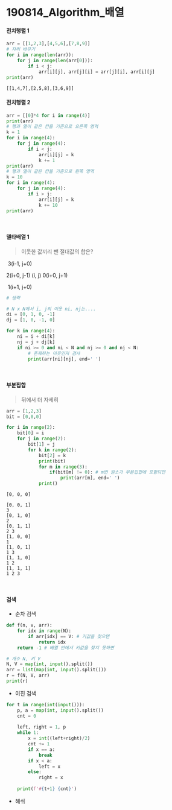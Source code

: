 # 190814_Algorithm_배열



#### 전치행렬 1

```python
arr = [[1,2,3],[4,5,6],[7,8,9]]
# 자리 바꾸기
for i in range(len(arr)):
    for j in range(len(arr[0])):
        if i < j:
            arr[i][j], arr[j][i] = arr[j][i], arr[i][j]
print(arr)
```

```
[[1,4,7],[2,5,8],[3,6,9]]
```

#### 전치행렬 2

```python
arr = [[0]*4 for i in range(4)]
print(arr)
# 행과 열이 같은 칸을 기준으로 오른쪽 영역
k = 1
for i in range(4):
    for j in range(4):
        if i < j:
            arr[i][j] = k
            k += 1
print(arr)
# 행과 열이 같은 칸을 기준으로 왼쪽 영역
k = 10
for i in range(4):
    for j in range(4):
        if i > j:
            arr[i][j] = k
            k += 10
print(arr)
```

<br>

#### 델타배열 1

> 이웃한 값끼리 뺀 절대값의 합은?

​				3(i-1, j+0)

2(i+0, j-1) 	(i, j)	0(i+0, j+1)

​				1(i+1, j+0)

```python
# 생략

# N x N에서 i, j의 이웃 ni, nj는....
di = [0, 1, 0, -1]
dj = [1, 0, -1, 0]

for k in range(4):
	ni = i + di[k]
    nj = j + dj[k]
    if ni >= 0 and ni < N and nj >= 0 and nj < N:
        # 존재하는 이웃인지 검사
        print(arr[ni][nj], end=' ')
```

<br>

#### 부분집합

> 뒤에서 더 자세히

```python
arr = [1,2,3]
bit = [0,0,0]

for i in range(2):
    bit[0] = i
    for j in range(2):
        bit[1] = j
        for k in range(2):
            bit[2] = k
            print(bit)
            for m in range(3):
                if(bit[m] != 0): # m번 원소가 부분집합에 포함되면
                    print(arr[m], end=' ')
            print()
```

```
[0, 0, 0]

[0, 0, 1]
3 
[0, 1, 0]
2 
[0, 1, 1]
2 3 
[1, 0, 0]
1 
[1, 0, 1]
1 3 
[1, 1, 0]
1 2 
[1, 1, 1]
1 2 3 
```

<br>

#### 검색

- 순차 검색

```python
def f(n, v, arr):
    for idx in range(N):
        if arr[idx] == V: # 키값을 찾으면
            return idx
    return -1 # 배열 안에서 키값을 찾지 못하면

# 개수 N, 키 V
N, V = map(int, input().split())
arr = list(map(int, input().split()))
r = f(N, V, arr)
print(r)
```

- 이진 검색

```python
for t in range(int(input())):
    p, a = map(int, input().split())
    cnt = 0
    
    left, right = 1, p
    while 1:
        x = int((left+right)/2)
        cnt += 1
        if x == a:
            break
        if x < a:
            left = x
        else:
            right = x
   
    print(f'#{t+1} {cnt}')
```

- 해쉬


